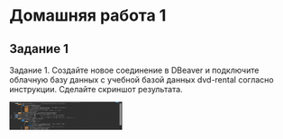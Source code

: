 <h1> Домашняя работа 1 </h1>
<h2> Задание 1 </h2>
  <p> Задание 1. Создайте новое соединение в DBeaver и подключите облачную базу данных с учебной базой данных dvd-rental согласно инструкции. Сделайте скриншот результата. </p>
  <img src="image.png" width="200" height="50"/>


